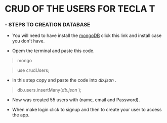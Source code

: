 <h1>
  CRUD OF THE USERS FOR TECLA T
</h1>

### - STEPS TO CREATION DATABASE

- You will need to have install the [mongoDB](https://docs.mongodb.com/guides/server/install/) click this link and install case you don't have.

- Opem the terminal and paste this code.

> mongo

> use crudUsers;

- In this step copy and paste the code into _db.json_ .

> db.users.insertMany(_db.json_ );

- Now was created 55 users with (name, email and Password).

- When make login click to signup and then to create your user to access the app.
